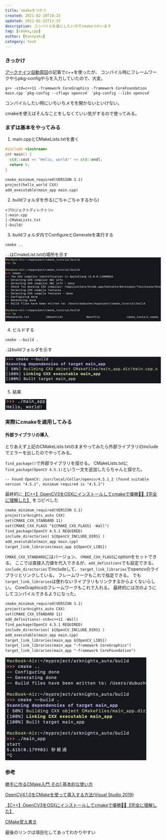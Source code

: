 ```yaml
---
title: cmakeをつかう
created: 2021-02-20T10:23
updated: 2021-02-22T13:15
description: コンパイルを楽にしたいのでcmakeつかいます
tag: [cmake,cpp]
author: [konnyaku]
category: tech
---
```


### きっかけ
[アークナイツ自動周回](https://narazuke.github.com/arknights-auto)の記事でc++を使ったが、
コンパイル時にフレームワークやらpkg-configやらを入力していたので、大変。

```shell
g++ -std=c++11 -framework CoreGraphics -framework CoreFoundation main.cpp `pkg-config --cflags opencv4` `pkg-config --libs opencv4`
```

コンパイルしたい時にいちいちメモを開かないといけない。

cmakeを使えばそんなことをしなくていい気がするので使ってみる。


### まずは基本をやってみる

1. main.cppとCMakeLists.txtを書く
```cpp:title=main.cpp
#include <iostream>
int main() {
  std::cout << "Hello, world!" << std::endl;
  return 0;
}
```
```t:title=CMakeLists.txt
cmake_minimum_required(VERSION 3.1)
project(hello_world CXX)
add_executable(main_app main.cpp)
```
2. buildフォルダを作る(ごちゃごちゃするから)
```
<プロジェクトディレクトリ>
|-main.cpp
|-CMakeLists.txt
|-build/
```
3. buildフォルダ内でConfigureとGenerateを実行する
```shell:title=shell
cmake ..
```
`..`はCmakeList.txtの場所を示す
![](./configure.png)

4. ビルドする
```shell:title=shell
cmake --build . 
```
`.`はbuildフォルダを示す

![](./build.png)

5. 結果

![](./result.png)

### 実際にcmakeを適用してみる

#### 外部ライブラリの導入
とりあえず上記のCMakeLists.txtのままやってみたら外部ライブラリのincludeでエラーを出したのでやってみる。

`find_package()`で外部ライブラリを探せる。
CMakeLists.txtに`find_package(OpenCV 4.5.1)`という一文を追加したらちゃんと探せた。

```shell:title=shell
-- Found OpenCV: /usr/local/Cellar/opencv/4.5.1_2 (found suitable version "4.5.1", minimum required is "4.5.1") 
```

最終的に[【C++】OpenCV3をOSXにインストールしてcmakeで優勝💪💪【完全に理解した】](https://cha-shu00.hatenablog.com/entry/2018/09/02/143853)
をコピペした

```t:title=CMakeLists.txt
cmake_minimum_required(VERSION 3.1)
project(arknights_auto CXX)
set(CMAKE_CXX_STANDARD 11)
set(CMAKE_CXX_FLAGS "${CMAKE_CXX_FLAGS} -Wall")
find_package(OpenCV 4.5.1 REQUIRED)
include_directories( ${OpenCV_INCLUDE_DIRS} )
add_executable(main_app main.cpp)
target_link_libraries(main_app ${OpenCV_LIBS})
```
`CMAKE_CXX_STANDARD`にはバージョン、
`CMAKE_CXX_FLAGS`にoptionをセットできる。
ここでは直接入力値を代入できるが、`add_definitions`でも設定できる。
`include_directories`でincludeして、
`target_link_libraries`でopencvのライブラリとリンクしている。
フレームワークもこれで指定できる。
でも`target_link_libraries`は使わないライブラリもリンクするからよくないらしい。
CoreGraphicsのフレームワークもこれで入れる。
最終的には次のようにしてコンパイルできるようになった。
```t:title=CMakeLists.txt
cmake_minimum_required(VERSION 3.1)
project(arknights_auto CXX)
set(CMAKE_CXX_STANDARD 11)
add_definitions(-std=c++11 -Wall)
find_package(OpenCV 4.5.1 REQUIRED)
include_directories( ${OpenCV_INCLUDE_DIRS} )
add_executable(main_app main.cpp)
target_link_libraries(main_app ${OpenCV_LIBS})
target_link_libraries(main_app "-framework CoreGraphics")
target_link_libraries(main_app "-framework CoreFoundation")
```

![](./final.png)


### 参考
[勝手に作るCMake入門 その1 基本的な使い方](https://kamino.hatenablog.com/entry/cmake_tutorial1)

[OpenCV4.1.0をCMakeを使って導入する方法(Visual Studio 2019)](https://qiita.com/sanishi_pompom/items/02b158dfad3a5dafd0a1)

[【C++】OpenCV3をOSXにインストールしてcmakeで優勝💪💪【完全に理解した】](https://cha-shu00.hatenablog.com/entry/2018/09/02/143853)

[CMake覚え書き](https://qiita.com/progrhyme/items/c0f21e2a71cfe6fdb7a8)

最後のリンクは項目化してあってわかりやすい